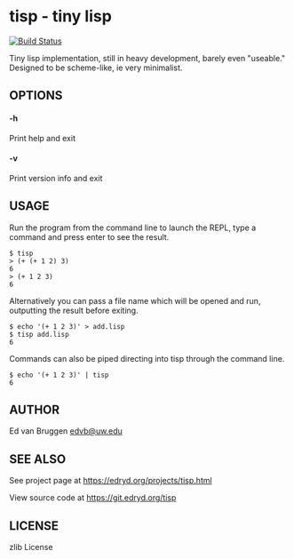 # tisp \- tiny lisp

[![Build Status](https://travis-ci.org/edvb/tisp.svg)](https://travis-ci.org/edvb/tisp)

Tiny lisp implementation, still in heavy development, barely even "useable."
Designed to be scheme-like, ie very minimalist.

## OPTIONS

#### -h

Print help and exit

#### -v

Print version info and exit

## USAGE

Run the program from the command line to launch the REPL, type a command and
press enter to see the result.

```
$ tisp
> (+ (+ 1 2) 3)
6
> (+ 1 2 3)
6
```

Alternatively you can pass a file name which will be opened and run, outputting
the result before exiting.

```
$ echo '(+ 1 2 3)' > add.lisp
$ tisp add.lisp
6
```

Commands can also be piped directing into tisp through the command line.

```
$ echo '(+ 1 2 3)' | tisp
6
```

## AUTHOR

Ed van Bruggen <edvb@uw.edu>

## SEE ALSO

See project page at <https://edryd.org/projects/tisp.html>

View source code at <https://git.edryd.org/tisp>

## LICENSE

zlib License
